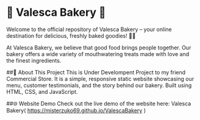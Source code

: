 # 🧁 Valesca Bakery 🍰
Welcome to the official repository of Valesca Bakery – your online destination for delicious, freshly baked goodies! 🍪🎂

At Valesca Bakery, we believe that good food brings people together. Our bakery offers a wide variety of mouthwatering treats made with love and the finest ingredients.

##📖 About This Project
This is Under Develompent Project to my friend Commercial Store. It is a simple, responsive static website showcasing our menu, customer testimonials, and the story behind our bakery. Built using HTML, CSS, and JavaScript.

##🌐 Website Demo
Check out the live demo of the website here:
Valesca Bakery( https://misterzuko69.github.io/ValescaBakery )
